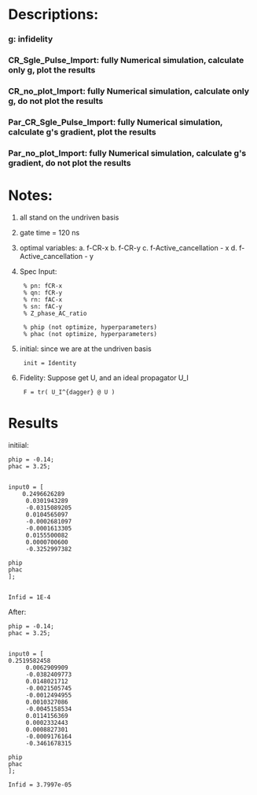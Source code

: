 # Descriptions:

### g: infidelity

### CR_Sgle_Pulse_Import: fully Numerical simulation, calculate only g, plot the results

### CR_no_plot_Import: fully Numerical simulation, calculate only g, do not plot the results

### Par_CR_Sgle_Pulse_Import: fully Numerical simulation, calculate  g's gradient, plot the results

### Par_no_plot_Import: fully Numerical simulation, calculate  g's gradient, do not plot the results

# Notes:
1. all stand on the undriven basis
2. gate time = 120 ns
3. optimal variables: 
a. f-CR-x
b. f-CR-y
c. f-Active_cancellation - x
d. f-Active_cancellation - y

4. Spec
Input:

        % pn: fCR-x
        % qn: fCR-y
        % rn: fAC-x
        % sn: fAC-y
        % Z_phase_AC_ratio

        % phip (not optimize, hyperparameters)
        % phac (not optimize, hyperparameters)

5. initial:
    since we are at the undriven basis
    
        init = Identity
    
6. Fidelity:
    Suppose get U, and an ideal propagator U_I
    
        F = tr( U_I^{dagger} @ U )


# Results

initiial:

    phip = -0.14;
    phac = 3.25;


    input0 = [    
        0.2496626289
         0.0301943289
         -0.0315089205
         0.0104565097
         -0.0002681097
         -0.0001613305
         0.0155500082
         0.0000700600
         -0.3252997382

    phip
    phac
    ];


    Infid = 1E-4


After:

    phip = -0.14;
    phac = 3.25;


    input0 = [    
    0.2519582458
         0.0062909909
         -0.0382409773
         0.0148021712
         -0.0021505745
         -0.0012494955
         0.0010327086
         -0.0045158534
         0.0114156369
         0.0002332443
         0.0008827301
         -0.0009176164
         -0.3461678315

    phip
    phac
    ];

    Infid = 3.7997e-05
